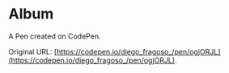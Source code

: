 # Album 

A Pen created on CodePen.

Original URL: [https://codepen.io/diego_fragoso_/pen/ogjORJL](https://codepen.io/diego_fragoso_/pen/ogjORJL).

